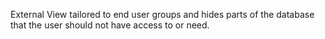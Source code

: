 External View tailored to end user groups and hides parts of the database that the user should not have access to or need. 
